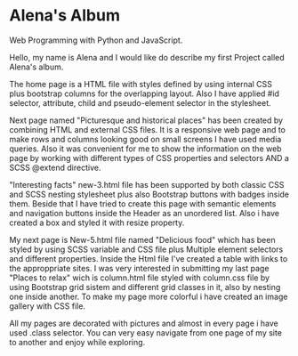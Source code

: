 # Alena's Album

Web Programming with Python and JavaScript.

Hello, my name is Alena and I would like do describe my first Project called Alena's album.

 The home page is a HTML file with styles defined by using internal CSS plus bootstrap columns for the overlapping layout. Also I have applied #id selector, attribute, child and pseudo-element selector in the stylesheet.
 
Next page named "Picturesque and historical places" has been created by combining HTML and external CSS files.
 It is a responsive web page and to make rows and columns looking good on small screens I have used media queries. Also it was convenient for me to show the information on the web page by working with different types of CSS properties and selectors AND a SCSS @extend directive.
 
 "Interesting facts" new-3.html file has been supported by both classic CSS and SCSS nesting stylesheet plus also Bootstrap buttons with badges inside them. Beside that I have tried to create this page with semantic elements and navigation buttons inside the Header as an unordered list. Also i have created a box and styled it with resize property.
 
My next page is New-5.html file named "Delicious food" which has been styled by using  SCSS variable and CSS file  plus  Multiple element selectors and different properties. Inside the Html file I've created a table with links to the approppriate sites.
I was very interested in submitting my last page "Places to relax" wich is column.html file styled with column.css file  by using Bootstrap grid sistem and different grid classes in it, also by nesting one inside another. To make my page more colorful i have created an image gallery with CSS file.

All my pages are decorated with pictures and almost in every page i have used .class selector.
You can very easy navigate from one page of my site to another and enjoy while exploring.
